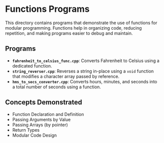 # Functions Programs

This directory contains programs that demonstrate the use of functions for modular programming. Functions help in organizing code, reducing repetition, and making programs easier to debug and maintain.

## Programs

-   **`fahrenheit_to_celsius_func.cpp`**: Converts Fahrenheit to Celsius using a dedicated function.
-   **`string_reverser.cpp`**: Reverses a string in-place using a `void` function that modifies a character array passed by reference.
-   **`hms_to_secs_converter.cpp`**: Converts hours, minutes, and seconds into a total number of seconds using a function.

## Concepts Demonstrated
- Function Declaration and Definition
- Passing Arguments by Value
- Passing Arrays (by pointer)
- Return Types
- Modular Code Design